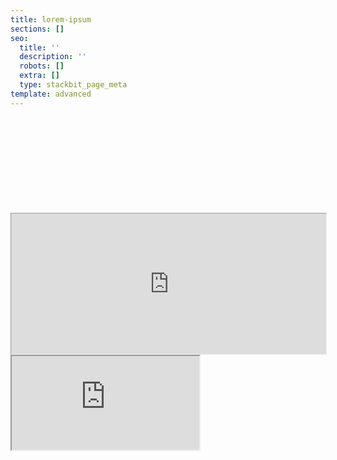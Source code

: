 ```yaml
---
title: lorem-ipsum
sections: []
seo:
  title: ''
  description: ''
  robots: []
  extra: []
  type: stackbit_page_meta
template: advanced
---
```

<br>
<br>
<br>
<br>

<br>

<br>

<br>

<br>

<br>

<iframe src="https://onedrive.live.com/embed?cid=D21009FDD967A241&resid=D21009FDD967A241%21538729&authkey=AHSDSyoYqzg2K2E" height="300px" width="100%" style="zoom:0.75;">
</iframe>



<iframe src="https://bgoonz-blog-v3-0.netlify.app/contact/" ></iframe>